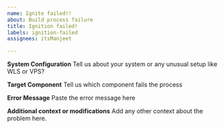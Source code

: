 ```yaml
---
name: Ignite failed!!
about: Build process failure
title: Ignition failed!
labels: ignition-failed
assignees: itsManjeet

---
```


**System Configuration**
Tell us about your system or any unusual setup like WLS or VPS?

**Target Component**
Tell us which component fails the process

**Error Message**
Paste the error message here

**Additional context or modifications**
Add any other context about the problem here.

